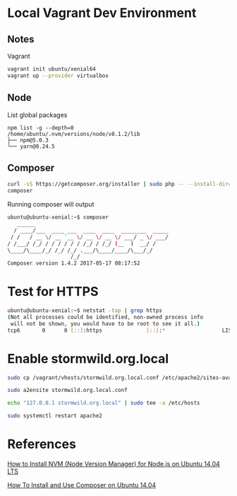 # Local Vagrant Dev Environment

## Notes

Vagrant

```bash
vagrant init ubuntu/xenial64 
vagrant up --provider virtualbox
```

## Node

List global packages

```
npm list -g --depth=0
/home/ubuntu/.nvm/versions/node/v8.1.2/lib
├── npm@5.0.3
└── yarn@0.24.5
```

## Composer

```bash
curl -sS https://getcomposer.org/installer | sudo php -- --install-dir=/usr/local/bin --filename=composer
composer
```

Running composer will output

```bash
ubuntu@ubuntu-xenial:~$ composer
   ______
  / ____/___  ____ ___  ____  ____  ________  _____
 / /   / __ \/ __ `__ \/ __ \/ __ \/ ___/ _ \/ ___/
/ /___/ /_/ / / / / / / /_/ / /_/ (__  )  __/ /
\____/\____/_/ /_/ /_/ .___/\____/____/\___/_/
                    /_/
Composer version 1.4.2 2017-05-17 08:17:52
```

# Test for HTTPS

```bash
ubuntu@ubuntu-xenial:~$ netstat -tap | grep https
(Not all processes could be identified, non-owned process info
 will not be shown, you would have to be root to see it all.)
tcp6       0      0 [::]:https              [::]:*                  LISTEN      -
```

# Enable stormwild.org.local

```bash
sudo cp /vagrant/vhosts/stormwild.org.local.conf /etc/apache2/sites-available/

sudo a2ensite stormwild.org.local.conf

echo "127.0.0.1 stormwild.org.local" | sudo tee -a /etc/hosts

sudo systemctl restart apache2
```

# References

[How to Install NVM (Node Version Manager) for Node.js on Ubuntu 14.04 LTS](https://www.liquidweb.com/kb/how-to-install-nvm-node-version-manager-for-node-js-on-ubuntu-14-04-lts/)

[How To Install and Use Composer on Ubuntu 14.04](https://www.digitalocean.com/community/tutorials/how-to-install-and-use-composer-on-ubuntu-14-04)




